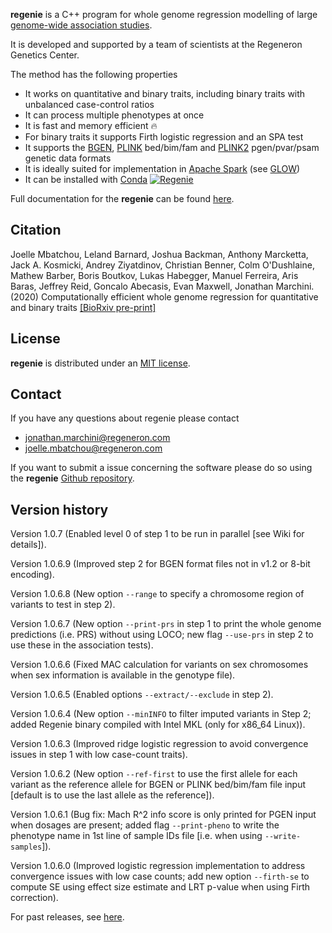 **regenie** is a C++ program for whole genome regression modelling of large [genome-wide association studies](https://en.wikipedia.org/wiki/Genome-wide_association_study).

It is developed and supported by a team of scientists at the Regeneron Genetics Center.

The method has the following properties

- It works on quantitative and binary traits, including binary traits with unbalanced case-control ratios
- It can process multiple phenotypes at once
- It is fast and memory efficient 🔥
- For binary traits it supports Firth logistic regression and an SPA test
- It supports the [BGEN](https://www.well.ox.ac.uk/~gav/bgen_format/), [PLINK](https://www.cog-genomics.org/plink/1.9/formats#bed) bed/bim/fam and [PLINK2](https://www.cog-genomics.org/plink/2.0/formats#pgen) pgen/pvar/psam genetic data formats
- It is ideally suited for implementation in [Apache Spark](https://spark.apache.org/) (see [GLOW](https://projectglow.io/))
- It can be installed with [Conda](https://anaconda.org/bioconda/regenie) [![Regenie](https://anaconda.org/bioconda/regenie/badges/installer/conda.svg)](https://anaconda.org/bioconda/regenie)

Full documentation for the **regenie** can be found [here](https://rgcgithub.github.io/regenie/).

## Citation 
Joelle Mbatchou, Leland Barnard, Joshua Backman, Anthony Marcketta, Jack A. Kosmicki, Andrey Ziyatdinov, Christian Benner, Colm O'Dushlaine, Mathew Barber, Boris Boutkov, Lukas Habegger, Manuel Ferreira, Aris Baras, Jeffrey Reid, Goncalo Abecasis, Evan Maxwell, Jonathan Marchini. (2020) Computationally efficient whole genome regression for quantitative and binary traits [[BioRxiv pre-print]](https://www.biorxiv.org/content/10.1101/2020.06.19.162354v1)

## License

**regenie** is distributed under an [MIT license](https://github.com/rgcgithub/regenie/blob/master/LICENSE).

## Contact
If you have any questions about regenie please contact

- <jonathan.marchini@regeneron.com>
- <joelle.mbatchou@regeneron.com>

If you want to submit a issue concerning the software please do so
using the **regenie** [Github repository](https://github.com/rgcgithub/regenie/issues).


## Version history
Version 1.0.7 (Enabled level 0 of step 1 to be run in parallel [see Wiki for details]).

Version 1.0.6.9 (Improved step 2 for BGEN format files not in v1.2 or 8-bit encoding).

Version 1.0.6.8 (New option `--range` to specify a chromosome region of variants to test in step 2).

Version 1.0.6.7 (New option `--print-prs` in step 1 to print the whole genome predictions (i.e. PRS) without using LOCO; 
new flag `--use-prs` in step 2 to use these in the association tests).

Version 1.0.6.6 (Fixed MAC calculation for variants on sex chromosomes when sex information is available in the genotype file).

Version 1.0.6.5 (Enabled options `--extract/--exclude` in step 2).

Version 1.0.6.4 (New option `--minINFO` to filter imputed variants in Step 2; added Regenie binary compiled with Intel MKL (only for x86_64 Linux)).

Version 1.0.6.3 (Improved ridge logistic regression to avoid convergence issues in step 1 with low case-count traits).

Version 1.0.6.2 (New option `--ref-first` to use the first allele for each variant as the reference allele for BGEN or PLINK bed/bim/fam file input [default is to use the last allele as the reference]).

Version 1.0.6.1 (Bug fix: Mach R^2 info score is only printed for PGEN input when dosages are present; added flag `--print-pheno` to write the phenotype name in 1st line of sample IDs file [i.e. when using `--write-samples`]).

Version 1.0.6.0 (Improved logistic regression implementation to address convergence issues with low case counts; add new option `--firth-se` to compute SE using effect size estimate and LRT p-value when using Firth correction).

For past releases, see [here](RELEASE_LOG.md).


